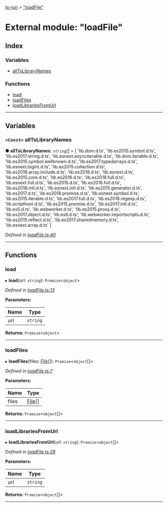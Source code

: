 [ts-run](../README.md) > ["loadFile"](../modules/_loadfile_.md)

# External module: "loadFile"

## Index

### Variables

* [allTsLibraryNames](_loadfile_.md#alltslibrarynames)

### Functions

* [load](_loadfile_.md#load)
* [loadFiles](_loadfile_.md#loadfiles)
* [loadLibrariesFromUrl](_loadfile_.md#loadlibrariesfromurl)

---

## Variables

<a id="alltslibrarynames"></a>

### `<Const>` allTsLibraryNames

**● allTsLibraryNames**: *`string`[]* =  [
  'lib.dom.d.ts',
  'lib.es2015.symbol.d.ts',
  'lib.es2017.string.d.ts',
  'lib.esnext.asynciterable.d.ts',
  'lib.dom.iterable.d.ts',
  'lib.es2015.symbol.wellknown.d.ts',
  'lib.es2017.typedarrays.d.ts',
  'lib.esnext.bigint.d.ts',
  'lib.es2015.collection.d.ts',
  'lib.es2016.array.include.d.ts',
  'lib.es2018.d.ts',
  'lib.esnext.d.ts',
  'lib.es2015.core.d.ts',
  'lib.es2016.d.ts',
  'lib.es2018.full.d.ts',
  'lib.esnext.full.d.ts',
  'lib.es2015.d.ts',
  'lib.es2016.full.d.ts',
  'lib.es2018.intl.d.ts',
  'lib.esnext.intl.d.ts',
  'lib.es2015.generator.d.ts',
  'lib.es2017.d.ts',
  'lib.es2018.promise.d.ts',
  'lib.esnext.symbol.d.ts',
  'lib.es2015.iterable.d.ts',
  'lib.es2017.full.d.ts',
  'lib.es2018.regexp.d.ts',
  'lib.scripthost.d.ts',
  'lib.es2015.promise.d.ts',
  'lib.es2017.intl.d.ts',
  'lib.es5.d.ts',
  'lib.webworker.d.ts',
  'lib.es2015.proxy.d.ts',
  'lib.es2017.object.d.ts',
  'lib.es6.d.ts',
  'lib.webworker.importscripts.d.ts',
  'lib.es2015.reflect.d.ts',
  'lib.es2017.sharedmemory.d.ts',
  'lib.esnext.array.d.ts'
]

*Defined in [loadFile.ts:40](https://github.com/cancerberoSgx/typescript-plugins-of-mine/blob/d827319/ts-run/src/loadFile.ts#L40)*

___

## Functions

<a id="load"></a>

###  load

▸ **load**(url: *`string`*): `Promise`<`object`>

*Defined in [loadFile.ts:13](https://github.com/cancerberoSgx/typescript-plugins-of-mine/blob/d827319/ts-run/src/loadFile.ts#L13)*

**Parameters:**

| Name | Type |
| ------ | ------ |
| url | `string` |

**Returns:** `Promise`<`object`>

___
<a id="loadfiles"></a>

###  loadFiles

▸ **loadFiles**(files: *[File](../interfaces/_types_.file.md)[]*): `Promise`<`object`[]>

*Defined in [loadFile.ts:7](https://github.com/cancerberoSgx/typescript-plugins-of-mine/blob/d827319/ts-run/src/loadFile.ts#L7)*

**Parameters:**

| Name | Type |
| ------ | ------ |
| files | [File](../interfaces/_types_.file.md)[] |

**Returns:** `Promise`<`object`[]>

___
<a id="loadlibrariesfromurl"></a>

###  loadLibrariesFromUrl

▸ **loadLibrariesFromUrl**(url: *`string`*): `Promise`<`object`[]>

*Defined in [loadFile.ts:28](https://github.com/cancerberoSgx/typescript-plugins-of-mine/blob/d827319/ts-run/src/loadFile.ts#L28)*

**Parameters:**

| Name | Type |
| ------ | ------ |
| url | `string` |

**Returns:** `Promise`<`object`[]>

___

